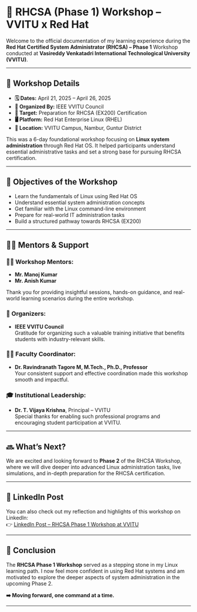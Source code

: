 # 🚀 RHCSA (Phase 1) Workshop – VVITU x Red Hat

Welcome to the official documentation of my learning experience during the **Red Hat Certified System Administrator (RHCSA) – Phase 1** Workshop conducted at **Vasireddy Venkatadri International Technological University (VVITU)**.

---

## 📌 Workshop Details

- **🗓️ Dates:** April 21, 2025 – April 26, 2025  
- **🏫 Organized By:** IEEE VVITU Council  
- **🎯 Target:** Preparation for RHCSA (EX200) Certification  
- **🖥️ Platform:** Red Hat Enterprise Linux (RHEL)  
- **📍 Location:** VVITU Campus, Nambur, Guntur District  

This was a 6-day foundational workshop focusing on **Linux system administration** through Red Hat OS. It helped participants understand essential administrative tasks and set a strong base for pursuing RHCSA certification.

---

## 🎯 Objectives of the Workshop

- Learn the fundamentals of Linux using Red Hat OS  
- Understand essential system administration concepts  
- Get familiar with the Linux command-line environment  
- Prepare for real-world IT administration tasks  
- Build a structured pathway towards RHCSA (EX200)

---

## 👨‍🏫 Mentors & Support

### 🧑‍🏫 Workshop Mentors:
- **Mr. Manoj Kumar**  
- **Mr. Anish Kumar**  

Thank you for providing insightful sessions, hands-on guidance, and real-world learning scenarios during the entire workshop.

### 👥 Organizers:
- **IEEE VVITU Council**  
Gratitude for organizing such a valuable training initiative that benefits students with industry-relevant skills.

### 👨‍🔬 Faculty Coordinator:
- **Dr. Ravindranath Tagore M, M.Tech., Ph.D., Professor**  
Your consistent support and effective coordination made this workshop smooth and impactful.

### 🎓 Institutional Leadership:
- **Dr. T. Vijaya Krishna**, Principal – VVITU  
Special thanks for enabling such professional programs and encouraging student participation at VVITU.

---

## 🔜 What’s Next?

We are excited and looking forward to **Phase 2** of the RHCSA Workshop, where we will dive deeper into advanced Linux administration tasks, live simulations, and in-depth preparation for the RHCSA certification.

---
## 🔗 LinkedIn Post

You can also check out my reflection and highlights of this workshop on LinkedIn:  
👉 [LinkedIn Post – RHCSA Phase 1 Workshop at VVITU](https://www.linkedin.com/posts/adhimulambhargavsaiviswanath_rhcsa-redhat-linux-activity-7325386174343061504-LiK-?utm_source=share&utm_medium=member_desktop&rcm=ACoAAErcx_oBgfU6Z0sEpHM_mtVuDQXv_VG3mgc)

---

## 🏁 Conclusion

The **RHCSA Phase 1 Workshop** served as a stepping stone in my Linux learning path. I now feel more confident in using Red Hat systems and am motivated to explore the deeper aspects of system administration in the upcoming Phase 2.

**➡️ Moving forward, one command at a time.**

---

